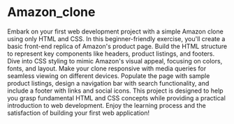 # Amazon_clone

Embark on your first web development project with a simple Amazon clone using only HTML and CSS. In this beginner-friendly exercise, you'll create a basic front-end replica of Amazon's product page. Build the HTML structure to represent key components like headers, product listings, and footers. Dive into CSS styling to mimic Amazon's visual appeal, focusing on colors, fonts, and layout. Make your clone responsive with media queries for seamless viewing on different devices. Populate the page with sample product listings, design a navigation bar with search functionality, and include a footer with links and social icons. This project is designed to help you grasp fundamental HTML and CSS concepts while providing a practical introduction to web development. Enjoy the learning process and the satisfaction of building your first web application!
